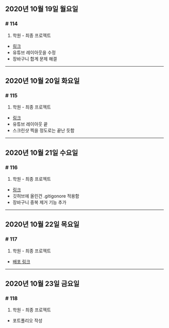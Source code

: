 ## 2020년 10월 19일 월요일
### # 114
1. 학원 - 최종 프로젝트
- [링크](https://bitbucket.org/procyon0/ex/commits/10e0d8c758829d6f0c6599065732e83853840350)
- 유튜브 레이아웃을 수정
- 장바구니 합계 문제 해결
---
## 2020년 10월 20일 화요일
### # 115
1. 학원 - 최종 프로젝트
- [링크](https://bitbucket.org/procyon0/ex/commits/dec7da18cdfa755ffbd45b8405b118a3abb810f1)
- 유튜브 레이아웃 끝
- 스크린샷 찍을 정도로는 끝난 듯함
---
## 2020년 10월 21일 수요일
### # 116
1. 학원 - 최종 프로젝트
- [링크](https://bitbucket.org/procyon0/ex/commits/47303f6c1b3aa0fdc44f4f0930ddc51d2830a789)
- 깃허브에 올린건 .gitigonore 적용함
- 장바구니 중복 제거 기능 추가
---
## 2020년 10월 22일 목요일
### # 117
1. 학원 - 최종 프로젝트
- [배포 링크](http://ec2-3-35-49-233.ap-northeast-2.compute.amazonaws.com:8080/)
---
## 2020년 10월 23일 금요일
### # 118
1. 학원 - 최종 프로젝트
- 포트폴리오 작성
